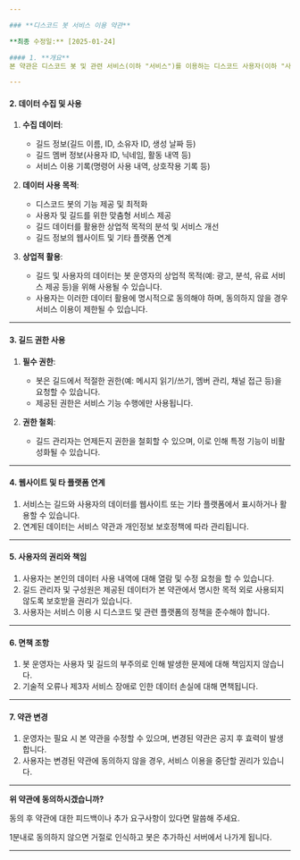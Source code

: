 ```yaml
---

### **디스코드 봇 서비스 이용 약관**

**최종 수정일:** [2025-01-24]

#### 1. **개요**
본 약관은 디스코드 봇 및 관련 서비스(이하 "서비스")를 이용하는 디스코드 사용자(이하 "사용자")와 길드 관리자 및 구성원(이하 "길드")에 적용됩니다. 서비스를 이용함으로써, 사용자는 본 약관에 동의한 것으로 간주됩니다.

---
```


#### 2. **데이터 수집 및 사용**

1. **수집 데이터**:

    - 길드 정보(길드 이름, ID, 소유자 ID, 생성 날짜 등)
    - 길드 멤버 정보(사용자 ID, 닉네임, 활동 내역 등)
    - 서비스 이용 기록(명령어 사용 내역, 상호작용 기록 등)

2. **데이터 사용 목적**:

    - 디스코드 봇의 기능 제공 및 최적화
    - 사용자 및 길드를 위한 맞춤형 서비스 제공
    - 길드 데이터를 활용한 상업적 목적의 분석 및 서비스 개선
    - 길드 정보의 웹사이트 및 기타 플랫폼 연계

3. **상업적 활용**:
    - 길드 및 사용자의 데이터는 봇 운영자의 상업적 목적(예: 광고, 분석, 유료 서비스 제공 등)을 위해 사용될 수 있습니다.
    - 사용자는 이러한 데이터 활용에 명시적으로 동의해야 하며, 동의하지 않을 경우 서비스 이용이 제한될 수 있습니다.

---

#### 3. **길드 권한 사용**

1. **필수 권한**:

    - 봇은 길드에서 적절한 권한(예: 메시지 읽기/쓰기, 멤버 관리, 채널 접근 등)을 요청할 수 있습니다.
    - 제공된 권한은 서비스 기능 수행에만 사용됩니다.

2. **권한 철회**:
    - 길드 관리자는 언제든지 권한을 철회할 수 있으며, 이로 인해 특정 기능이 비활성화될 수 있습니다.

---

#### 4. **웹사이트 및 타 플랫폼 연계**

1. 서비스는 길드와 사용자의 데이터를 웹사이트 또는 기타 플랫폼에서 표시하거나 활용할 수 있습니다.
2. 연계된 데이터는 서비스 약관과 개인정보 보호정책에 따라 관리됩니다.

---

#### 5. **사용자의 권리와 책임**

1. 사용자는 본인의 데이터 사용 내역에 대해 열람 및 수정 요청을 할 수 있습니다.
2. 길드 관리자 및 구성원은 제공된 데이터가 본 약관에서 명시한 목적 외로 사용되지 않도록 보호받을 권리가 있습니다.
3. 사용자는 서비스 이용 시 디스코드 및 관련 플랫폼의 정책을 준수해야 합니다.

---

#### 6. **면책 조항**

1. 봇 운영자는 사용자 및 길드의 부주의로 인해 발생한 문제에 대해 책임지지 않습니다.
2. 기술적 오류나 제3자 서비스 장애로 인한 데이터 손실에 대해 면책됩니다.

---

#### 7. **약관 변경**

1. 운영자는 필요 시 본 약관을 수정할 수 있으며, 변경된 약관은 공지 후 효력이 발생합니다.
2. 사용자는 변경된 약관에 동의하지 않을 경우, 서비스 이용을 중단할 권리가 있습니다.

---

**위 약관에 동의하시겠습니까?**

동의 후 약관에 대한 피드백이나 추가 요구사항이 있다면 말씀해 주세요.

1분내로 동의하지 않으면 거절로 인식하고 봇은 추가하신 서버에서 나가게 됩니다.

---

